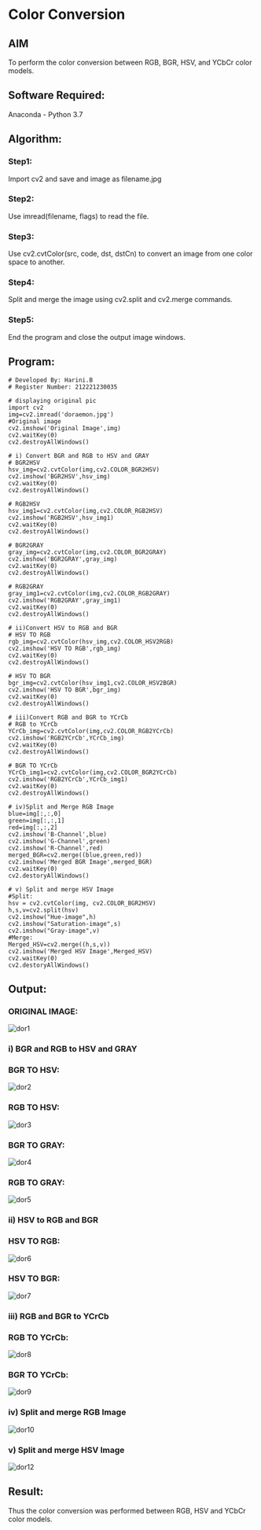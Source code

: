# Color Conversion
## AIM
To perform the color conversion between RGB, BGR, HSV, and YCbCr color models.

## Software Required:
Anaconda - Python 3.7
## Algorithm:
### Step1:
Import cv2 and save and image as filename.jpg
### Step2:
Use imread(filename, flags) to read the file.
### Step3:
Use cv2.cvtColor(src, code, dst, dstCn) to convert an image from one color space to another.
### Step4:
Split and merge the image using cv2.split and cv2.merge commands.
### Step5:
End the program and close the output image windows.

## Program:
```
# Developed By: Harini.B
# Register Number: 212221230035
```
```
# displaying original pic
import cv2
img=cv2.imread('doraemon.jpg')
#Original image
cv2.imshow('Original Image',img)
cv2.waitKey(0)
cv2.destroyAllWindows()
```
```
# i) Convert BGR and RGB to HSV and GRAY
# BGR2HSV
hsv_img=cv2.cvtColor(img,cv2.COLOR_BGR2HSV)
cv2.imshow('BGR2HSV',hsv_img)
cv2.waitKey(0)
cv2.destroyAllWindows()

# RGB2HSV
hsv_img1=cv2.cvtColor(img,cv2.COLOR_RGB2HSV)
cv2.imshow('RGB2HSV',hsv_img1)
cv2.waitKey(0)
cv2.destroyAllWindows()

# BGR2GRAY
gray_img=cv2.cvtColor(img,cv2.COLOR_BGR2GRAY)
cv2.imshow('BGR2GRAY',gray_img)
cv2.waitKey(0)
cv2.destroyAllWindows()

# RGB2GRAY
gray_img1=cv2.cvtColor(img,cv2.COLOR_RGB2GRAY)
cv2.imshow('RGB2GRAY',gray_img1)
cv2.waitKey(0)
cv2.destroyAllWindows()

```
```
# ii)Convert HSV to RGB and BGR
# HSV TO RGB
rgb_img=cv2.cvtColor(hsv_img,cv2.COLOR_HSV2RGB)
cv2.imshow('HSV TO RGB',rgb_img)
cv2.waitKey(0)
cv2.destroyAllWindows()

# HSV TO BGR
bgr_img=cv2.cvtColor(hsv_img1,cv2.COLOR_HSV2BGR)
cv2.imshow('HSV TO BGR',bgr_img)
cv2.waitKey(0)
cv2.destroyAllWindows()
```
```
# iii)Convert RGB and BGR to YCrCb
# RGB to YCrCb
YCrCb_img=cv2.cvtColor(img,cv2.COLOR_RGB2YCrCb)
cv2.imshow('RGB2YCrCb',YCrCb_img)
cv2.waitKey(0)
cv2.destroyAllWindows()

# BGR TO YCrCb
YCrCb_img1=cv2.cvtColor(img,cv2.COLOR_BGR2YCrCb)
cv2.imshow('RGB2YCrCb',YCrCb_img1)
cv2.waitKey(0)
cv2.destroyAllWindows()
```
```
# iv)Split and Merge RGB Image
blue=img[:,:,0]
green=img[:,:,1]
red=img[:,:,2]
cv2.imshow('B-Channel',blue)
cv2.imshow('G-Channel',green)
cv2.imshow('R-Channel',red)
merged_BGR=cv2.merge((blue,green,red))
cv2.imshow('Merged BGR Image',merged_BGR)
cv2.waitKey(0)
cv2.destoryAllWindows()
```
```
# v) Split and merge HSV Image
#Split:
hsv = cv2.cvtColor(img, cv2.COLOR_BGR2HSV)
h,s,v=cv2.split(hsv)
cv2.imshow("Hue-image",h)
cv2.imshow("Saturation-image",s)
cv2.imshow("Gray-image",v)
#Merge:
Merged_HSV=cv2.merge((h,s,v))
cv2.imshow('Merged HSV Image',Merged_HSV)
cv2.waitKey(0)
cv2.destoryAllWindows()
```

## Output:
### ORIGINAL IMAGE:
![dor1](https://user-images.githubusercontent.com/93427253/228025717-eed8f074-00a5-4b5f-aa93-63890a7319ef.png)

### i) BGR and RGB to HSV and GRAY
### BGR TO HSV:
![dor2](https://user-images.githubusercontent.com/93427253/228026843-62811246-2628-48d4-9e68-29538008f20c.png)

### RGB TO HSV:
![dor3](https://user-images.githubusercontent.com/93427253/228026894-c23b4bb8-5044-4b50-911e-6557330e837c.png)

### BGR TO GRAY:
![dor4](https://user-images.githubusercontent.com/93427253/228026949-c029cc5f-0e43-4cc3-a242-1bcfaf0c3708.png)

### RGB TO GRAY:
![dor5](https://user-images.githubusercontent.com/93427253/228026992-10b789a2-a3ab-4fe4-81fe-f2a1a67829d4.png)

### ii) HSV to RGB and BGR
### HSV TO RGB:
![dor6](https://user-images.githubusercontent.com/93427253/228027066-c1c8c95a-2e2c-4b49-ae66-5fb2add4b28c.png)

### HSV TO BGR:
![dor7](https://user-images.githubusercontent.com/93427253/228027283-e7a7496e-0b65-490c-925b-3b7171583ead.png)


### iii) RGB and BGR to YCrCb
### RGB TO YCrCb:
![dor8](https://user-images.githubusercontent.com/93427253/228027312-1062da5d-b745-4758-ae55-47511c721d79.png)

### BGR TO YCrCb:
![dor9](https://user-images.githubusercontent.com/93427253/228027335-459d4ba8-972f-4835-9d6f-f4148b3cb7b5.png)

### iv) Split and merge RGB Image
![dor10](https://user-images.githubusercontent.com/93427253/228027386-93b94eee-61a7-492d-b04b-187095a68082.png)


### v) Split and merge HSV Image
![dor12](https://user-images.githubusercontent.com/93427253/228028716-6ba931d2-cefa-4058-af4f-f60d71e4873f.png)


## Result:
Thus the color conversion was performed between RGB, HSV and YCbCr color models.
